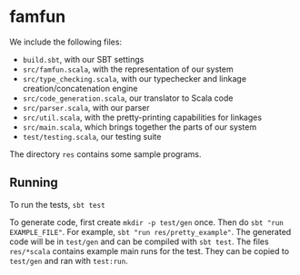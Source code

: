 # famfun

We include the following files:
- `build.sbt`, with our SBT settings
- `src/famfun.scala`, with the representation of our system
- `src/type_checking.scala`, with our typechecker and linkage creation/concatenation engine
- `src/code_generation.scala`, our translator to Scala code
- `src/parser.scala`, with our parser
- `src/util.scala`, with the pretty-printing capabilities for linkages
- `src/main.scala`, which brings together the parts of our system
- `test/testing.scala`, our testing suite

The directory `res` contains some sample programs.

## Running

To run the tests, `sbt test`

To generate code, first create `mkdir -p test/gen` once.
Then do `sbt "run EXAMPLE_FILE"`.
For example, `sbt "run res/pretty_example"`.
The generated code will be in `test/gen` and can be compiled with `sbt test`.
The files `res/*scala` contains example main runs for the test. They can be copied to `test/gen` and ran with `test:run`.
